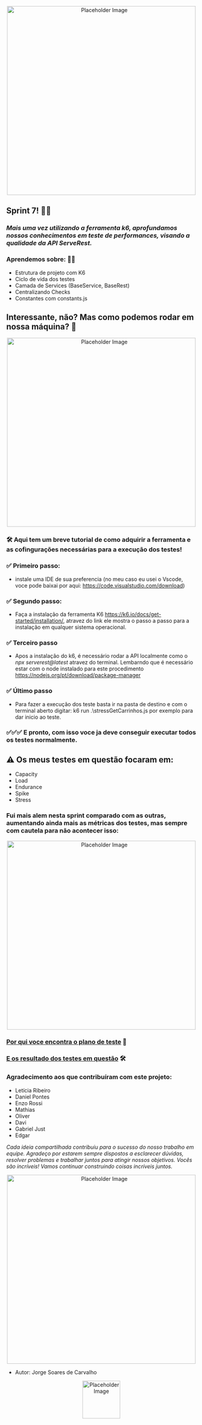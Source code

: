 <p align="center">
<img src="https://miro.medium.com/v2/resize:fit:1400/1*vbT1NDY1DvTaPH_8eKyKmw.png" alt="Placeholder Image" width="500" />



## Sprint 7! 🚀🚀

### _Mais uma vez utilizando a ferramenta k6, aprofundamos nossos conhecimentos em teste de performances, visando a qualidade da API ServeRest._

### Aprendemos sobre: 📘📝

- Estrutura de projeto com K6
- Ciclo de vida dos testes
- Camada de Services (BaseService, BaseRest)
- Centralizando Checks
- Constantes com constants.js


## Interessante, não? Mas como podemos rodar em nossa máquina? 🤔

<p align="center">
<img src="https://maiconramos.com/wp-content/uploads/2023/03/performance.jpg" alt="Placeholder Image" width="500" />


### 🛠️ Aqui tem um breve tutorial de como adquirir a ferramenta e as cofingurações necessárias para a execução dos testes!


### ✅ Primeiro passo:

- instale uma IDE de sua preferencia (no meu caso eu usei o Vscode, voce pode baixai por aqui: https://code.visualstudio.com/download)

### ✅ Segundo passo:

- Faça a instalação da ferramenta K6 https://k6.io/docs/get-started/installation/, atravez do link ele mostra o passo a passo para a instalação em qualquer sistema operacional.

### ✅ Terceiro passo

- Apos a instalação do k6, é necessário rodar a API localmente como o _npx serverest@latest_ atravez do terminal. Lembarndo que é necessário estar com o node instalado para este procedimento https://nodejs.org/pt/download/package-manager


### ✅ Último passo

- Para fazer a execução dos teste basta ir na pasta de destino e com o terminal aberto digitar:
k6 run .\stressGetCarrinhos.js por exemplo para dar inicio ao teste.


### ✅✅✅ E pronto, com isso voce ja deve conseguir executar todos os testes normalmente.


## ⚠️ Os meus testes em questão focaram em: 

- Capacity
- Load
- Endurance
- Spike
- Stress

### Fui mais alem nesta sprint comparado com as outras, aumentando ainda mais as métricas dos testes, mas sempre com cautela para não acontecer isso:

<p align="center">
<img src="https://media1.tenor.com/m/CcCDRhgwP78AAAAC/overheat-computer.gif" alt="Placeholder Image" width="500" />

### [Por qui voce encontra o plano de teste](./Challenger/Plano%20de%20testes/Plano%20de%20teste.md) 📝
### [E os resultado dos testes em questão](./Challenger/Resultado%20dos%20Testes/resultados.md) 🛠️


### Agradecimento aos que contribuíram com este projeto:

- Letícia Ribeiro
- Daniel Pontes
- Enzo Rossi
- Mathias
- Oliver
- Davi
- Gabriel Just
- Edgar

_Cada ideia compartilhada contribuiu para o sucesso do nosso trabalho em equipe. Agradeço por estarem sempre dispostos a esclarecer dúvidas, resolver problemas e trabalhar juntos para atingir nossos objetivos.
Vocês são incríveis! Vamos continuar construindo coisas incríveis juntos._ 

<p align="center">
<img src="https://25.media.tumblr.com/tumblr_m4cksqQBmv1rszfv7o1_500.gif" alt="Placeholder Image" width="500" />



- Autor: Jorge Soares de Carvalho

<p align="center">
<img src="https://scontent.fsdu33-1.fna.fbcdn.net/v/t1.6435-9/53921560_2179232185501126_6262304618148003840_n.jpg?_nc_cat=111&ccb=1-7&_nc_sid=1d70fc&_nc_ohc=QLilCnrRXoEQ7kNvgGvoidV&_nc_ht=scontent.fsdu33-1.fna&oh=00_AYAtgAgwjqUe8sSlUpdyEkG1yqQCzZBFJobzuaOoJn7wrg&oe=66E6FE93" alt="Placeholder Image" width="100" />
